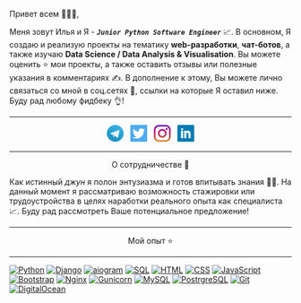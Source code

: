 Привет всем 👋👋👋,

Меня зовут Илья и Я - ***`Junior Python Software Engineer`*** 📈. 
В основном, Я создаю и реализую проекты на тематику **web-разработки**, **чат-ботов**, а также изучаю **Data Science
/ Data Analysis & Visualisation**. Вы можете оценить ⭐ мои проекты, а также оставить отзывы или полезные указания в комментариях ✍.
В дополнение к этому, Вы можете лично связаться со мной в соц.сетях 📨, ссылки на которые Я оставил ниже. Буду рад любому фидбеку 👌!

---

<p align='center'>
<a href="https://t.me/ilya_romanov1ch"><img height="30" src="https://github.com/kizilov-ilya/kizilov-ilya/blob/sources/icons/telegram.png?raw=true"></a>&nbsp;&nbsp;
<a href="https://twitter.com/ElijahKizilov"><img height="30" src="https://github.com/kizilov-ilya/kizilov-ilya/blob/sources/icons/twitter.png?raw=true"></a>&nbsp;&nbsp;
<a href="https://www.instagram.com/ilya._romanovich/"><img height="30" src="https://github.com/kizilov-ilya/kizilov-ilya/blob/sources/icons/instagram.jpg?raw=true"></a>&nbsp;&nbsp;
<a href="https://www.linkedin.com/in/ilya-kizilov/"><img height="30" src="https://github.com/kizilov-ilya/kizilov-ilya/blob/sources/icons/linkedin.png?raw=true"></a>
</p>

---

<p align='center'>О сотрудничестве 🤝</p>

Как истинный *джун* я полон энтузиазма и готов впитывать знания 🧑‍💻. На данный момент я рассматриваю возможность стажировки или
трудоустройства в целях наработки реального опыта как специалиста 📈. Буду рад рассмотреть Ваше потенциальное предложение!

---
<p align='center'>Мой опыт ⭐</p>

---

[![Python](https://img.shields.io/badge/Language-Python-blue?style=for-the-badge)]()
[![Django](https://img.shields.io/badge/Framework-Django-%23067300?style=for-the-badge)]()
[![aiogram](https://img.shields.io/badge/Tool-aiogram-%2300d4d0?style=for-the-badge)]()
[![SQL](https://img.shields.io/badge/Language-SQL-%23004d8c?style=for-the-badge)]()
[![HTML](https://img.shields.io/badge/Markup-HTML-%23ff5e00?style=for-the-badge)]()
[![CSS](https://img.shields.io/badge/Style-CSS-%2300c4eb?style=for-the-badge)]()
[![JavaScript](https://img.shields.io/badge/Language-JavaScript-%23edd500?style=for-the-badge)]()
[![Bootstrap](https://img.shields.io/badge/Framework-Bootstrap-%23a400c4?style=for-the-badge)]()
[![Nginx](https://img.shields.io/badge/Server-Nginx-%23009900?style=for-the-badge)]()
[![Gunicorn](https://img.shields.io/badge/Server-Gunicorn-%23489747?style=for-the-badge)]()
[![MySQL](https://img.shields.io/badge/RDBMS-MySQL-%23004d8c?style=for-the-badge)]()
[![PostrgreSQL](https://img.shields.io/badge/RDBMS-PostgreSQL-%23336791?style=for-the-badge)]()
[![Git](https://img.shields.io/badge/VCS-Git-%23ff4400?style=for-the-badge)]()
[![DigitalOcean](https://img.shields.io/badge/Server-DigitalOcean-%230080FF?style=for-the-badge)]()
